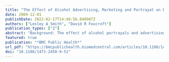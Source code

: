 ```yaml
---
title: "The Effect of Alcohol Advertising, Marketing and Portrayal on Drinking Behaviour in Young People: Systematic Review of Prospective Cohort Studies"
date: 2009-12-01
publishDate: 2022-02-17T14:48:56.840987Z
authors: ["Lesley A Smith", "David R Foxcroft"]
publication_types: ["2"]
abstract: "Background: The effect of alcohol portrayals and advertising on the drinking behaviour of young people is a matter of much debate. We evaluated the relationship between exposure to alcohol advertising, marketing and portrayal on subsequent drinking behaviour in young people by systematic review of cohort (longitudinal) studies. Methods: studies were identified in October 2006 by searches of electronic databases, with no date restriction, supplemented with hand searches of reference lists of retrieved articles. Cohort studies that evaluated exposure to advertising or marketing or alcohol portrayals and drinking at baseline and assessed drinking behaviour at follow-up in young people were selected and reviewed. Results: seven cohort studies that followed up more than 13,000 young people aged 10 to 26 years old were reviewed. The studies evaluated a range of different alcohol advertisement and marketing exposures including print and broadcast media. Two studies measured the hours of TV and music video viewing. All measured drinking behaviour using a variety of outcome measures. Two studies evaluated drinkers and non-drinkers separately. Baseline non-drinkers were significantly more likely to have become a drinker at follow-up with greater exposure to alcohol advertisements. There was little difference in drinking frequency at follow-up in baseline drinkers. In studies that included drinkers and non-drinkers, increased exposure at baseline led to significant increased risk of drinking at follow-up. The strength of the relationship varied between studies but effect sizes were generally modest. All studies controlled for age and gender, however potential confounding factors adjusted for in analyses varied from study to study. Important risk factors such as peer drinking and parental attitudes and behaviour were not adequately accounted for in some studies. Conclusion: data from prospective cohort studies suggest there is an association between exposure to alcohol advertising or promotional activity and subsequent alcohol consumption in young people. Inferences about the modest effect sizes found are limited by the potential influence of residual or unmeasured confounding."
featured: true
publication: "*BMC Public Health*"
url_pdf: "https://bmcpublichealth.biomedcentral.com/articles/10.1186/1471-2458-9-51"
doi: "10.1186/1471-2458-9-51"
---
```


